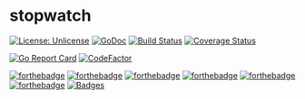 # stopwatch
[![License: Unlicense](https://img.shields.io/badge/license-Unlicense-blue.svg)](http://unlicense.org/)
[![GoDoc](https://godoc.org/github.com/Tiofx/stopwatch?status.svg)](https://godoc.org/github.com/Tiofx/stopwatch)
[![Build Status](https://travis-ci.org/Tiofx/stopwatch.svg)](https://travis-ci.org/Tiofx/stopwatch)
[![Coverage Status](https://img.shields.io/coveralls/github/Tiofx/stopwatch.svg)](https://coveralls.io/github/Tiofx/stopwatch)

[![Go Report Card](https://goreportcard.com/badge/github.com/Tiofx/stopwatch)](https://goreportcard.com/report/github.com/Tiofx/stopwatch)
[![CodeFactor](https://www.codefactor.io/repository/github/tiofx/stopwatch/badge/master)](https://www.codefactor.io/repository/github/tiofx/stopwatch/overview/master)

[![forthebadge](https://forthebadge.com/images/badges/for-you.svg)](https://forthebadge.com)
[![forthebadge](https://forthebadge.com/images/badges/its-not-a-lie-if-you-believe-it.svg)](https://forthebadge.com)
[![forthebadge](https://forthebadge.com/images/badges/made-with-go.svg)](https://forthebadge.com)
[![forthebadge](https://forthebadge.com/images/badges/uses-badges.svg)](https://forthebadge.com)
[![forthebadge](https://forthebadge.com/images/badges/uses-git.svg)](https://forthebadge.com)
[![forthebadge](https://forthebadge.com/images/badges/winter-is-coming.svg)](https://forthebadge.com)
[![Badges](http://img.shields.io/:badges-13/13-ff6799.svg)](https://github.com/badges/badgerbadgerbadger)